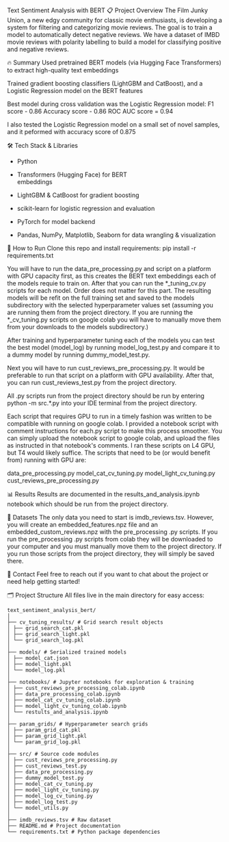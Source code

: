 Text Sentiment Analysis with BERT 
📋 Project Overview
The Film Junky Union, a new edgy community for classic movie enthusiasts, is developing a system for filtering and categorizing movie reviews. The goal is to train a model to automatically detect negative reviews. We have a dataset of IMBD movie reviews with polarity labelling to build a model for classifying positive and negative reviews.

🔥 Summary
Used pretrained BERT models (via Hugging Face Transformers) to extract high-quality text embeddings

Trained gradient boosting classifiers (LightGBM and CatBoost), and a Logistic Regression model on the BERT features 

Best model during cross validation was the Logistic Regression model:
F1 score - 0.86
Accuracy score - 0.86
ROC AUC score = 0.94 

I also tested the Logistic Regression model on a small set of novel samples, and it peformed with accuracy score of 0.875

🛠️ Tech Stack & Libraries
- Python 

- Transformers (Hugging Face) for BERT     
embeddings 

- LightGBM & CatBoost for gradient boosting 

- scikit-learn for logistic regression and evaluation

- PyTorch for model backend 

- Pandas, NumPy, Matplotlib, Seaborn for data wrangling & visualization

🚀 How to Run
Clone this repo and install requirements:
pip install -r requirements.txt

You will have to run the data_pre_processing.py and script on a platform with GPU capacity first, as this creates the BERT text embeddings each of the models requie to train on. After that you can run the *_tuning_cv.py scripts for each model. Order does not matter for this part. The resulting models will be refit on the full training set and saved to the models subdirectory with the selected hyperparameter values set (assuming you are running them from the project directory. If you are running the *_cv_tuning.py scripts on google colab you will have to manually move them from your downloads to the models subdirectory.)

After training and hyperparameter tuning each of the models you can test the best model (model_log) by running model_log_test.py and compare it to a dummy model by running dummy_model_test.py. 

Next you will have to run cust_reviews_pre_processing.py. It would be preferable to run that script on a platform with GPU availability. After that, you can run cust_reviews_test.py from the project directory. 

All .py scripts run from the project directory should be run by entering python -m src.*.py into your IDE terminal from the project directory.

Each script that requires GPU to run in a timely fashion was written to be compatible with running on google colab. I provided a notebook script with comment instructions for each.py script to make this process smoother. You can simply upload the notebook script to google colab, and upload the files as instructed in that notebook's comments. I ran these scripts on L4 GPU, but T4 would likely suffice. The scripts that need to be (or would benefit from) running with GPU are:

data_pre_processing.py
model_cat_cv_tuning.py
model_light_cv_tuning.py
cust_reviews_pre_processing.py

📊 Results
Results are documented in the results_and_analysis.ipynb notebook which should be run from the project directory. 

🤝 Datasets 
The only data you need to start is imdb_reviews.tsv. However, you will create an embedded_features.npz file and an embedded_custom_reviews.npz with the pre_processing .py scripts. If you run the pre_processing .py scripts from colab they will be downloaded to your computer and you must manually move them to the project directory. If you run those scripts from the project directory, they will simply be saved there. 

🤝 Contact
Feel free to reach out if you want to chat about the project or need help getting started!

🗂️ Project Structure
All files live in the main directory for easy access:
```
text_sentiment_analysis_bert/
│
├── cv_tuning_results/ # Grid search result objects
│ ├── grid_search_cat.pkl
│ ├── grid_search_light.pkl
│ └── grid_search_log.pkl
│
├── models/ # Serialized trained models
│ ├── model_cat.json
│ ├── model_light.pkl
│ └── model_log.pkl
│
├── notebooks/ # Jupyter notebooks for exploration & training
│ ├── cust_reviews_pre_processing_colab.ipynb
│ ├── data_pre_processing_colab.ipynb
│ ├── model_cat_cv_tuning_colab.ipynb
│ ├── model_light_cv_tuning_colab.ipynb
│ └── restults_and_analysis.ipynb
│
├── param_grids/ # Hyperparameter search grids
│ ├── param_grid_cat.pkl
│ ├── param_grid_light.pkl
│ └── param_grid_log.pkl
│
├── src/ # Source code modules
│ ├── cust_reviews_pre_processing.py
│ ├── cust_reviews_test.py
│ ├── data_pre_processing.py
│ ├── dummy_model_test.py
│ ├── model_cat_cv_tuning.py
│ ├── model_light_cv_tuning.py
│ ├── model_log_cv_tuning.py
│ ├── model_log_test.py
│ └── model_utils.py
│
├── imdb_reviews.tsv # Raw dataset
├── README.md # Project documentation
└── requirements.txt # Python package dependencies
